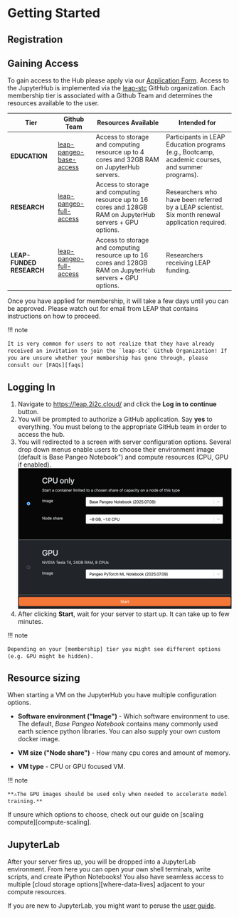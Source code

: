 # Getting Started

## Registration

## Gaining Access

To gain access to the Hub please apply via our [Application Form](https://forms.gle/RpeaMZh5btTdZtzu8). Access to the JupyterHub is implemented via the [leap-stc](https://github.com/orgs/leap-stc/teams) GitHub organization. Each membership tier is associated with a Github Team and determines the resources available to the user.

| Tier                     | Github Team                                                                               | Resources Available                                                                                        | Intended for                                                                                     |
| ------------------------ | ----------------------------------------------------------------------------------------- | ---------------------------------------------------------------------------------------------------------- | ------------------------------------------------------------------------------------------------ |
| **EDUCATION**            | [leap-pangeo-base-access](https://github.com/orgs/leap-stc/teams/leap-pangeo-base-access) | Access to storage and computing resource up to 4 cores and 32GB RAM on JupyterHub servers.                 | Participants in LEAP Education programs (e.g., Bootcamp, academic courses, and summer programs). |
| **RESEARCH**             | [leap-pangeo-full-access](https://github.com/orgs/leap-stc/teams/leap-pangeo-full-access) | Access to storage and computing resource up to 16 cores and 128GB RAM on JupyterHub servers + GPU options. | Researchers who have been referred by a LEAP scientist. Six month renewal application required.  |
| **LEAP-FUNDED RESEARCH** | [leap-pangeo-full-access](https://github.com/orgs/leap-stc/teams/leap-pangeo-full-access) | Access to storage and computing resource up to 16 cores and 128GB RAM on JupyterHub servers + GPU options. | Researchers receiving LEAP funding.                                                              |

Once you have applied for membership, it will take a few days until you can be approved. Please watch out for email from LEAP that contains instructions on how to proceed.

!!! note

    It is very common for users to not realize that they have already received an invitation to join the `leap-stc` Github Organization! If you are unsure whether your membership has gone through, please consult our [FAQs][faqs]

## Logging In

1. Navigate to <https://leap.2i2c.cloud/> and click the **Log in to continue** button.
1. You will be prompted to authorize a GitHub application. Say **yes** to everything.
    You must belong to the appropriate GitHub team in order to access the hub.
1. You will redirected to a screen with server configuration options. Several drop down menus enable users to choose their environment image (default is Base Pangeo Notebook") and compute resources (CPU, GPU if enabled).
    ![Server Options](../assets/hub_menu.png)
1. After clicking **Start**, wait for your server to start up. It can take up to few minutes.

!!! note

    Depending on your [membership] tier you might see different options (e.g. GPU might be hidden).

## Resource sizing

When starting a VM on the JupyterHub you have multiple configuration options.

- **Software environment ("Image")** - Which software environment to use. The default, *_Base Pangeo Notebook_* contains many commonly used earth science python libraries. You can also supply your own custom docker image.

- **VM size ("Node share")** - How many cpu cores and amount of memory.

- **VM type** - CPU or GPU focused VM.

!!! note

    **⚠️The GPU images should be used only when needed to accelerate model training.**

If unsure which options to choose, check out our guide on [scaling compute][compute-scaling].

## JupyterLab

After your server fires up, you will be dropped into a JupyterLab environment. From here you can open your own shell terminals, write scripts, and create iPython Notebooks! You also have seamless access to multiple [cloud storage options][where-data-lives] adjacent to your compute resources.

If you are new to JupyterLab, you might want to peruse the [user guide](https://jupyterlab.readthedocs.io/en/stable/user/interface.html).
